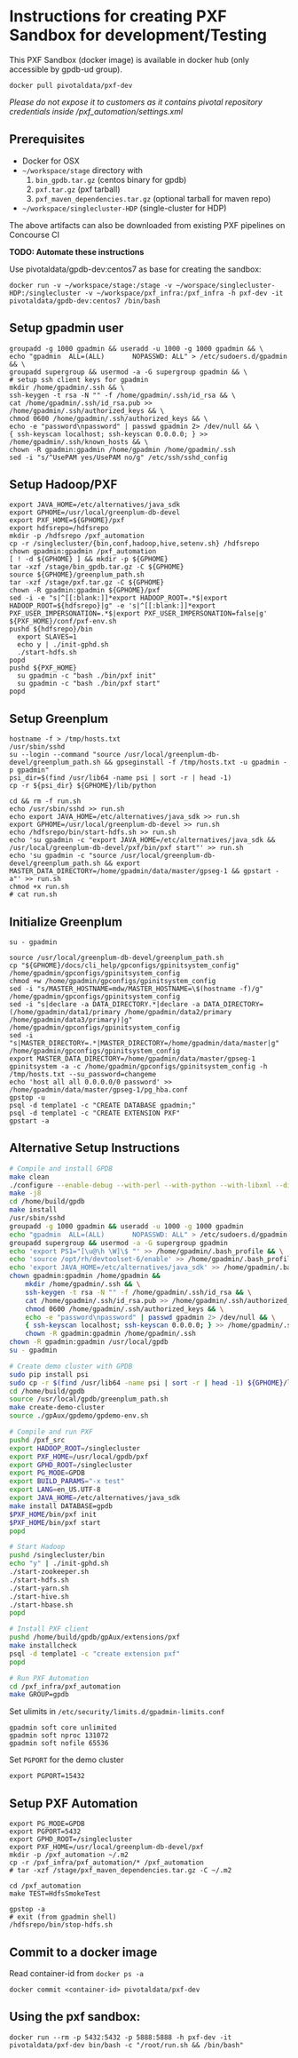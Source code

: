 # Instructions for creating PXF Sandbox for development/Testing


This PXF Sandbox (docker image) is available in docker hub (only accessible by gpdb-ud group).
 
```
docker pull pivotaldata/pxf-dev
```
*Please do not expose it to customers as it contains pivotal repository credentials inside /pxf_automation/settings.xml*

## Prerequisites
* Docker for OSX
* `~/workspace/stage` directory with
  1. `bin_gpdb.tar.gz` (centos binary for gpdb)
  2. `pxf.tar.gz` (pxf tarball)
  3. `pxf_maven_dependencies.tar.gz` (optional tarball for maven repo)
* `~/workspace/singlecluster-HDP` (single-cluster for HDP)

The above artifacts can also be downloaded from existing PXF pipelines on Concourse CI

**TODO: Automate these instructions**

Use pivotaldata/gpdb-dev:centos7 as base for creating the sandbox:
```
docker run -v ~/workspace/stage:/stage -v ~/worspace/singlecluster-HDP:/singlecluster -v ~/workspace/pxf_infra:/pxf_infra -h pxf-dev -it pivotaldata/gpdb-dev:centos7 /bin/bash
```

## Setup gpadmin user
```
groupadd -g 1000 gpadmin && useradd -u 1000 -g 1000 gpadmin && \
echo "gpadmin  ALL=(ALL)       NOPASSWD: ALL" > /etc/sudoers.d/gpadmin && \
groupadd supergroup && usermod -a -G supergroup gpadmin && \
# setup ssh client keys for gpadmin
mkdir /home/gpadmin/.ssh && \
ssh-keygen -t rsa -N "" -f /home/gpadmin/.ssh/id_rsa && \
cat /home/gpadmin/.ssh/id_rsa.pub >> /home/gpadmin/.ssh/authorized_keys && \
chmod 0600 /home/gpadmin/.ssh/authorized_keys && \
echo -e "password\npassword" | passwd gpadmin 2> /dev/null && \
{ ssh-keyscan localhost; ssh-keyscan 0.0.0.0; } >> /home/gpadmin/.ssh/known_hosts && \
chown -R gpadmin:gpadmin /home/gpadmin /home/gpadmin/.ssh
sed -i "s/^UsePAM yes/UsePAM no/g" /etc/ssh/sshd_config
```

## Setup Hadoop/PXF
```
export JAVA_HOME=/etc/alternatives/java_sdk 
export GPHOME=/usr/local/greenplum-db-devel
export PXF_HOME=${GPHOME}/pxf
export hdfsrepo=/hdfsrepo
mkdir -p /hdfsrepo /pxf_automation
cp -r /singlecluster/{bin,conf,hadoop,hive,setenv.sh} /hdfsrepo
chown gpadmin:gpadmin /pxf_automation
[ ! -d ${GPHOME} ] && mkdir -p ${GPHOME}
tar -xzf /stage/bin_gpdb.tar.gz -C ${GPHOME}
source ${GPHOME}/greenplum_path.sh
tar -xzf /stage/pxf.tar.gz -C ${GPHOME}
chown -R gpadmin:gpadmin ${GPHOME}/pxf
sed -i -e "s|^[[:blank:]]*export HADOOP_ROOT=.*$|export HADOOP_ROOT=${hdfsrepo}|g" -e 's|^[[:blank:]]*export PXF_USER_IMPERSONATION=.*$|export PXF_USER_IMPERSONATION=false|g' ${PXF_HOME}/conf/pxf-env.sh
pushd ${hdfsrepo}/bin
  export SLAVES=1
  echo y | ./init-gphd.sh
  ./start-hdfs.sh
popd
pushd ${PXF_HOME}
  su gpadmin -c "bash ./bin/pxf init"
  su gpadmin -c "bash ./bin/pxf start"
popd
```

## Setup Greenplum
```
hostname -f > /tmp/hosts.txt
/usr/sbin/sshd
su --login --command "source /usr/local/greenplum-db-devel/greenplum_path.sh && gpseginstall -f /tmp/hosts.txt -u gpadmin -p gpadmin"
psi_dir=$(find /usr/lib64 -name psi | sort -r | head -1)
cp -r ${psi_dir} ${GPHOME}/lib/python

cd && rm -f run.sh
echo /usr/sbin/sshd >> run.sh
echo export JAVA_HOME=/etc/alternatives/java_sdk >> run.sh
export GPHOME=/usr/local/greenplum-db-devel >> run.sh
echo /hdfsrepo/bin/start-hdfs.sh >> run.sh
echo 'su gpadmin -c "export JAVA_HOME=/etc/alternatives/java_sdk && /usr/local/greenplum-db-devel/pxf/bin/pxf start"' >> run.sh
echo 'su gpadmin -c "source /usr/local/greenplum-db-devel/greenplum_path.sh && export MASTER_DATA_DIRECTORY=/home/gpadmin/data/master/gpseg-1 && gpstart -a"' >> run.sh 
chmod +x run.sh
# cat run.sh
```

## Initialize Greenplum
```
su - gpadmin

source /usr/local/greenplum-db-devel/greenplum_path.sh
cp "${GPHOME}/docs/cli_help/gpconfigs/gpinitsystem_config" /home/gpadmin/gpconfigs/gpinitsystem_config
chmod +w /home/gpadmin/gpconfigs/gpinitsystem_config
sed -i "s/MASTER_HOSTNAME=mdw/MASTER_HOSTNAME=\$(hostname -f)/g" /home/gpadmin/gpconfigs/gpinitsystem_config
sed -i "s|declare -a DATA_DIRECTORY.*|declare -a DATA_DIRECTORY=(/home/gpadmin/data1/primary /home/gpadmin/data2/primary /home/gpadmin/data3/primary)|g" /home/gpadmin/gpconfigs/gpinitsystem_config
sed -i "s|MASTER_DIRECTORY=.*|MASTER_DIRECTORY=/home/gpadmin/data/master|g" /home/gpadmin/gpconfigs/gpinitsystem_config
export MASTER_DATA_DIRECTORY=/home/gpadmin/data/master/gpseg-1
gpinitsystem -a -c /home/gpadmin/gpconfigs/gpinitsystem_config -h /tmp/hosts.txt --su_password=changeme
echo 'host all all 0.0.0.0/0 password' >> /home/gpadmin/data/master/gpseg-1/pg_hba.conf
gpstop -u
psql -d template1 -c "CREATE DATABASE gpadmin;"
psql -d template1 -c "CREATE EXTENSION PXF"
gpstart -a
```

## Alternative Setup Instructions

```bash
# Compile and install GPDB
make clean
./configure --enable-debug --with-perl --with-python --with-libxml --disable-orca --prefix=/usr/local/gpdb
make -j8
cd /home/build/gpdb
make install
/usr/sbin/sshd
groupadd -g 1000 gpadmin && useradd -u 1000 -g 1000 gpadmin
echo "gpadmin  ALL=(ALL)       NOPASSWD: ALL" > /etc/sudoers.d/gpadmin
groupadd supergroup && usermod -a -G supergroup gpadmin
echo 'export PS1="[\u@\h \W]\$ "' >> /home/gpadmin/.bash_profile && \
echo 'source /opt/rh/devtoolset-6/enable' >> /home/gpadmin/.bash_profile && \
echo 'export JAVA_HOME=/etc/alternatives/java_sdk' >> /home/gpadmin/.bash_profile && \
chown gpadmin:gpadmin /home/gpadmin &&
    mkdir /home/gpadmin/.ssh && \
    ssh-keygen -t rsa -N "" -f /home/gpadmin/.ssh/id_rsa && \
    cat /home/gpadmin/.ssh/id_rsa.pub >> /home/gpadmin/.ssh/authorized_keys && \
    chmod 0600 /home/gpadmin/.ssh/authorized_keys && \
    echo -e "password\npassword" | passwd gpadmin 2> /dev/null && \
    { ssh-keyscan localhost; ssh-keyscan 0.0.0.0; } >> /home/gpadmin/.ssh/known_hosts && \
    chown -R gpadmin:gpadmin /home/gpadmin/.ssh
chown -R gpadmin:gpadmin /usr/local/gpdb
su - gpadmin

# Create demo cluster with GPDB
sudo pip install psi
sudo cp -r $(find /usr/lib64 -name psi | sort -r | head -1) ${GPHOME}/lib/python
cd /home/build/gpdb
source /usr/local/gpdb/greenplum_path.sh
make create-demo-cluster
source ./gpAux/gpdemo/gpdemo-env.sh

# Compile and run PXF
pushd /pxf_src
export HADOOP_ROOT=/singlecluster
export PXF_HOME=/usr/local/gpdb/pxf
export GPHD_ROOT=/singlecluster
export PG_MODE=GPDB
export BUILD_PARAMS="-x test"
export LANG=en_US.UTF-8
export JAVA_HOME=/etc/alternatives/java_sdk
make install DATABASE=gpdb
$PXF_HOME/bin/pxf init
$PXF_HOME/bin/pxf start
popd

# Start Hadoop
pushd /singlecluster/bin
echo "y" | ./init-gphd.sh
./start-zookeeper.sh
./start-hdfs.sh
./start-yarn.sh
./start-hive.sh
./start-hbase.sh
popd

# Install PXF client
pushd /home/build/gpdb/gpAux/extensions/pxf
make installcheck
psql -d template1 -c "create extension pxf"
popd

# Run PXF Automation
cd /pxf_infra/pxf_automation
make GROUP=gpdb
```

Set ulimits in `/etc/security/limits.d/gpadmin-limits.conf`

```
gpadmin soft core unlimited
gpadmin soft nproc 131072
gpadmin soft nofile 65536
```

Set `PGPORT` for the demo cluster

```
export PGPORT=15432
```

## Setup PXF Automation
```
export PG_MODE=GPDB
export PGPORT=5432
export GPHD_ROOT=/singlecluster
export PXF_HOME=/usr/local/greenplum-db-devel/pxf
mkdir -p /pxf_automation ~/.m2
cp -r /pxf_infra/pxf_automation/* /pxf_automation
# tar -xzf /stage/pxf_maven_dependencies.tar.gz -C ~/.m2

cd /pxf_automation
make TEST=HdfsSmokeTest

gpstop -a
# exit (from gpadmin shell)
/hdfsrepo/bin/stop-hdfs.sh
```

## Commit to a docker image
Read container-id from `docker ps -a`
```
docker commit <container-id> pivotaldata/pxf-dev
```

## Using the pxf sandbox:
```
docker run --rm -p 5432:5432 -p 5888:5888 -h pxf-dev -it pivotaldata/pxf-dev bin/bash -c "/root/run.sh && /bin/bash"
```
